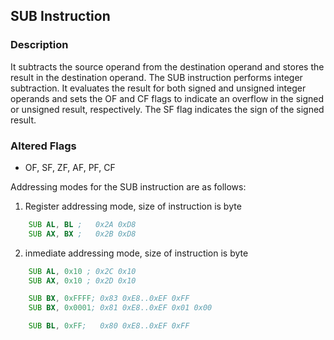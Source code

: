 ## SUB Instruction

### Description
It subtracts the source operand from the destination operand and stores the result in the destination operand. The SUB instruction performs integer subtraction. It evaluates the result for both signed and unsigned integer operands and sets the OF and CF flags to indicate an overflow in the signed or unsigned result, respectively. The SF flag indicates the sign of the signed result.

### Altered Flags
* OF, SF, ZF, AF, PF, CF

Addressing modes for the SUB instruction are as follows:

1. Register addressing mode, size of instruction is byte
```asm
    SUB AL, BL ;   0x2A 0xD8
    SUB AX, BX ;   0x2B 0xD8
```

2. inmediate addressing mode, size of instruction is byte
```asm
    SUB AL, 0x10 ; 0x2C 0x10
    SUB AX, 0x10 ; 0x2D 0x10
```
```asm
    SUB BX, 0xFFFF; 0x83 0xE8..0xEF 0xFF
    SUB BX, 0x0001; 0x81 0xE8..0xEF 0x01 0x00

    SUB BL, 0xFF;   0x80 0xE8..0xEF 0xFF
```